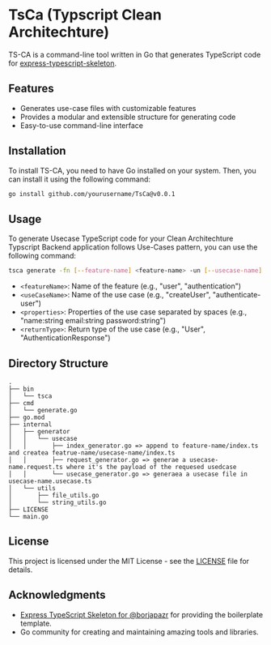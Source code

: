 # TsCa (Typscript Clean Architechture)

TS-CA is a command-line tool written in Go that generates TypeScript code for [express-typescript-skeleton](https://github.com/borjapazr/express-typescript-skeleton).

## Features

- Generates use-case files with customizable features
- Provides a modular and extensible structure for generating code
- Easy-to-use command-line interface

## Installation

To install TS-CA, you need to have Go installed on your system. Then, you can install it using the following command:

```bash
go install github.com/yourusername/TsCa@v0.0.1
```

## Usage

To generate Usecase TypeScript code for your Clean Architechture Typscript Backend application follows Use-Cases pattern, you can use the following command:

```bash
tsca generate -fn [--feature-name] <feature-name> -un [--usecase-name] <use-case-namee> -p <--property> -rt [--return-type] <returnType>
```

- `<featureName>`: Name of the feature (e.g., "user", "authentication")
- `<useCaseName>`: Name of the use case (e.g., "createUser", "authenticate-user")
- `<properties>`: Properties of the use case separated by spaces (e.g., "name:string email:string password:string")
- `<returnType>`: Return type of the use case (e.g., "User", "AuthenticationResponse")

## Directory Structure

```
.
├── bin
│   └── tsca
├── cmd
│   └── generate.go
├── go.mod
├── internal
│   ├── generator
│   │   └── usecase
│   │       ├── index_generator.go => append to feature-name/index.ts and createa featrue-name/usecase-name/index.ts
│   │       ├── request_generator.go => generae a usecase-name.request.ts where it's the payload of the requesed usedcase
│   │       └── usecase_generator.go => generaea a usecase file in usecase-name.usecase.ts
│   └── utils
│       ├── file_utils.go
│       └── string_utils.go
├── LICENSE
└── main.go
```

## License

This project is licensed under the MIT License - see the [LICENSE](LICENSE) file for details.

## Acknowledgments

- [Express TypeScript Skeleton for @borjapazr](https://github.com/borjapazr/express-typescript-skeleton) for providing the boilerplate template.
- Go community for creating and maintaining amazing tools and libraries.
